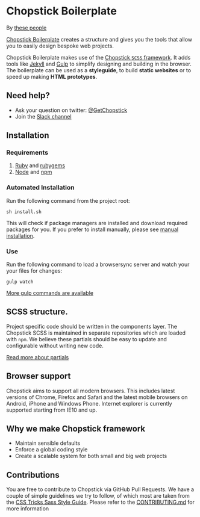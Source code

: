 Chopstick Boilerplate
=====================

By [these people](https://github.com/getchopstick/chopstick-boilerplate/graphs/contributors)

[Chopstick Boilerplate](https://github.com/getchopstick/chopstick-boilerplate) creates a structure and gives you the tools that allow you to easily design bespoke web projects.

Chopstick Boilerplate makes use of the [Chopstick `SCSS` framework](https://github.com/getchopstick/chopstick). It adds tools like [Jekyll](http://jekyllrb.com/) and [Gulp](http://gulpjs.com/) to simplify designing and building in the browser. The boilerplate can be used as a **styleguide**, to build **static websites** or to speed up making **HTML prototypes**.

## Need help?

- Ask your question on twitter: [@GetChopstick](https://twitter.com/GetChopstick)
- Join the [Slack channel](https://getchopstick.herokuapp.com/)

## Installation

### Requirements

1. [Ruby](https://www.ruby-lang.org) and [rubygems](https://rubygems.org)
2. [Node](http://nodejs.org) and [npm](https://npmjs.org)

### Automated Installation

Run the following command from the project root:

`sh install.sh`

This will check if package managers are installed and download required packages for you. If you prefer to install manually, please see [manual installation](https://github.com/getchopstick/chopstick-boilerplate/wiki/Installation#manual-installation).

### Use

Run the following command to load a browsersync server and watch your your files for changes:

    gulp watch

[More gulp commands are available](https://github.com/getchopstick/chopstick-boilerplate/wiki/Gulp-Commands)

## SCSS structure.

Project specific code should be written in the components layer. The Chopstick SCSS is maintained in separate repositories which are loaded with `npm`. We believe these partials should be easy to update and configurable without writing new code.

[Read more about partials](https://github.com/getchopstick/chopstick-boilerplate/wiki/SCSS-Partials)

## Browser support

Chopstick aims to support all modern browsers. This includes latest versions of Chrome, Firefox and Safari and the latest mobile browsers on Android, iPhone and Windows Phone. Internet explorer is currently supported starting from IE10 and up.

## Why we make Chopstick framework

- Maintain sensible defaults
- Enforce a global coding style
- Create a scalable system for both small and big web projects

## Contributions

You are free to contribute to Chopstick via GitHub Pull Requests. We have a couple of simple guidelines we try to follow, of which most are taken from the [CSS Tricks Sass Style Guide](http://css-tricks.com/sass-style-guide). Please refer to the [CONTRIBUTING.md](https://github.com/getchopstick/chopstick-boilerplate/blob/master/CONTRIBUTING.md) for more information
